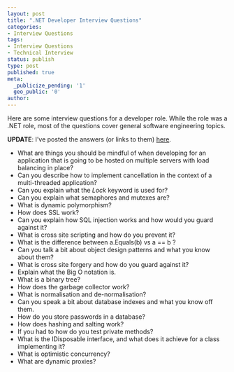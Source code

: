 ```yaml
---
layout: post
title: ".NET Developer Interview Questions"
categories:
- Interview Questions
tags:
- Interview Questions
- Technical Interview
status: publish
type: post
published: true
meta:
  _publicize_pending: '1'
  geo_public: '0'
author: 
---
```

Here are some interview questions for a developer role. While the role was a .NET role, most of the questions cover
general software engineering topics.

**UPDATE**: I've posted the answers (or links to them) [here](/posts/answers-to-net-senior-developer-interview-questions "answers").

+ What are things you should be mindful of when developing for an application that is going to be hosted on multiple servers with load balancing in place?
+ Can you describe how to implement cancellation in the context of a multi-threaded application?
+ Can you explain what the <em>Lock</em> keyword is used for?
+ Can you explain what semaphores and mutexes are?
+ What is dynamic polymorphism?
+ How does SSL work?
+ Can you explain how SQL injection works and how would you guard against it?
+ What is cross site scripting and how do you prevent it?
+ What is the difference between a.Equals(b) vs a == b ?
+ Can you talk a bit about object design patterns and what you know about them?
+ What is cross site forgery and how do you guard against it?
+ Explain what the Big O notation is.
+ What is a binary tree?
+ How does the garbage collector work?
+ What is normalisation and de-normalisation?
+ Can you speak a bit about database indexes and what you know off them.
+ How do you store passwords in a database?
+ How does hashing and salting work?
+ If you had to how do you test private methods?
+ What is the IDisposable interface, and what does it achieve for a class implementing it?
+ What is optimistic concurrency?
+ What are dynamic proxies?
